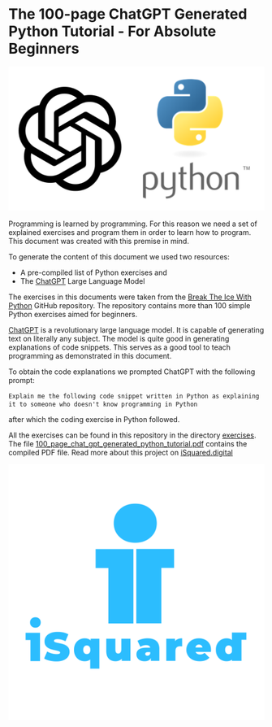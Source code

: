 
# The 100-page ChatGPT Generated Python Tutorial - For Absolute Beginners

<center>
<img src="./images/open_ai_python_logos.png" alt="The OpenAI and Python Logos" />
</center>


Programming is learned by programming. For this reason we need a set of explained exercises and program them in order to learn how to program. This document was created with this premise in mind.

To generate the content of this document we used two resources:
- A pre-compiled list of Python exercises and
- The [ChatGPT](https://openai.com/blog/chatgpt/) Large Language Model


The exercises in this documents were taken from the  [Break The Ice With Python](https://github.com/darkprinx/break-the-ice-with-python) GitHub repository. The repository contains more than 100 simple Python exercises aimed for beginners.

[ChatGPT](https://openai.com/blog/chatgpt/) is a revolutionary large language model. It is capable of generating text on literally any subject. The model is quite good in generating explanations of code snippets. This serves as a good tool to teach programming as demonstrated in this document.

To obtain the code explanations we prompted ChatGPT with the following prompt:

```plain
Explain me the following code snippet written in Python as explaining it to someone who doesn't know programming in Python
```

after which the coding exercise in Python followed.

All the exercises can be found in this repository in the directory [exercises](./exercises). The file [100_page_chat_gpt_generated_python_tutorial.pdf](100_page_chat_gpt_generated_python_tutorial.pdf) contains the compiled PDF file. Read more about this project on [iSquared.digital](https://isquared.digital/blog/2023-01-29-chat-gpt-generated-python-tutorial/)


<center>
<img src="./images/isquared_logo.png" alt="The iSquared Logo" />
</center>